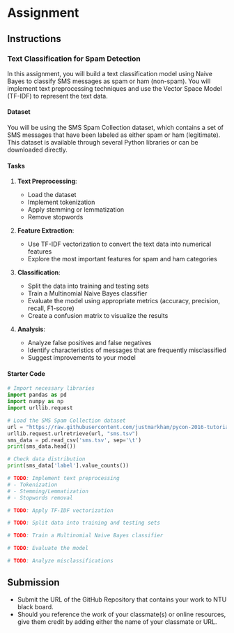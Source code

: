 # Assignment

## Instructions

### Text Classification for Spam Detection

In this assignment, you will build a text classification model using Naive Bayes to classify SMS messages as spam or ham (non-spam). You will implement text preprocessing techniques and use the Vector Space Model (TF-IDF) to represent the text data.

#### Dataset

You will be using the SMS Spam Collection dataset, which contains a set of SMS messages that have been labeled as either spam or ham (legitimate). This dataset is available through several Python libraries or can be downloaded directly.

#### Tasks

1. **Text Preprocessing**:

   - Load the dataset
   - Implement tokenization
   - Apply stemming or lemmatization
   - Remove stopwords

2. **Feature Extraction**:

   - Use TF-IDF vectorization to convert the text data into numerical features
   - Explore the most important features for spam and ham categories

3. **Classification**:

   - Split the data into training and testing sets
   - Train a Multinomial Naive Bayes classifier
   - Evaluate the model using appropriate metrics (accuracy, precision, recall, F1-score)
   - Create a confusion matrix to visualize the results

4. **Analysis**:
   - Analyze false positives and false negatives
   - Identify characteristics of messages that are frequently misclassified
   - Suggest improvements to your model

#### Starter Code

```python
# Import necessary libraries
import pandas as pd
import numpy as np
import urllib.request

# Load the SMS Spam Collection dataset
url = "https://raw.githubusercontent.com/justmarkham/pycon-2016-tutorial/master/data/sms.tsv"
urllib.request.urlretrieve(url, "sms.tsv")
sms_data = pd.read_csv('sms.tsv', sep='\t')
print(sms_data.head())

# Check data distribution
print(sms_data['label'].value_counts())

# TODO: Implement text preprocessing
# - Tokenization
# - Stemming/Lemmatization
# - Stopwords removal

# TODO: Apply TF-IDF vectorization

# TODO: Split data into training and testing sets

# TODO: Train a Multinomial Naive Bayes classifier

# TODO: Evaluate the model

# TODO: Analyze misclassifications
```

## Submission

- Submit the URL of the GitHub Repository that contains your work to NTU black board.
- Should you reference the work of your classmate(s) or online resources, give them credit by adding either the name of your classmate or URL.
